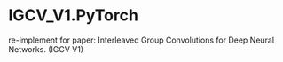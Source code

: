 # IGCV_V1.PyTorch
re-implement for paper: Interleaved Group Convolutions for Deep Neural Networks. (IGCV V1)
